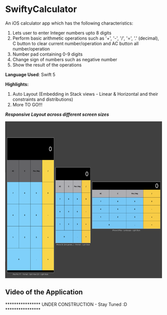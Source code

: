 # SwiftyCalculator
An iOS calculator app which has the following characteristics:

1. Lets user to enter Integer numbers upto 8 digits
2. Perform basic arithmetic operations such as '+', '-', '/', '=', '.' (decimal), C button to clear current number/operation and AC button all number/operation
3. Number pad containing 0-9 digits
4. Change sign of numbers such as negative number
5. Show the result of the operations

**Language Used**: Swift 5

**Highlights:** 
  1. Auto Layout (Embedding in Stack views - Linear & Horizontal and their constraints and distributions)
  2. More TO GO!!!

***Responsive Layout across different screen sizes***

<img src="https://github.com/AkshayRameshAppDEV/SwiftyCalculator/blob/master/Responsive-Layout.png" alt="Bin2Dec Application Running" width="500" height="500">


## Video of the Application

 **************** UNDER CONSTRUCTION - Stay Tuned :D ****************
